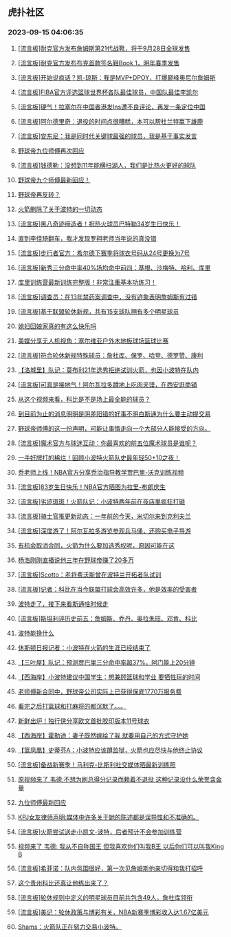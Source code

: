 ## 虎扑社区 
### 2023-09-15 04:06:35

1. [[流言板]耐克官方发布詹姆斯第21代战靴，将于9月28日全球发售](https://bbs.hupu.com/62105934.html)

2. [[流言板]耐克官方发布布克首款签名鞋Book 1，明年春季发售](https://bbs.hupu.com/62105861.html)

3. [[流言板]开始说疯话？凯-琼斯：我是MVP+DPOY，打爆巅峰奥尼尔詹姆斯](https://bbs.hupu.com/62106300.html)

4. [[流言板]FIBA官方评选篮球世界杯各队最佳球员，中国队最佳李凯尔](https://bbs.hupu.com/62106726.html)

5. [[流言板]硬气！拉塞尔在中国香港发Ins遭不良评论，再发一条定位中国](https://bbs.hupu.com/62103307.html)

6. [[流言板]阿尔德里奇：退役的时间点很糟糕，本可以帮杜兰特赢下雄鹿](https://bbs.hupu.com/62104936.html)

7. [[流言板]安东尼：我是同时代关键球最强的球员，我是基于事实发言](https://bbs.hupu.com/62106162.html)

8. [野球帝九位师傅再次回应](https://bbs.hupu.com/62103144.html)

9. [[流言板]钱德勒：没想到11年能横扫湖人，我们是比热火更好的球队](https://bbs.hupu.com/62104721.html)

10. [野球帝九个师傅最新回应！](https://bbs.hupu.com/62103387.html)

11. [野球帝再反转？](https://bbs.hupu.com/62103164.html)

12. [火箭删除了关于波特的一切动态](https://bbs.hupu.com/62103372.html)

13. [[流言板]黑八奇迹缔造者！祝热火球员巴特勒34岁生日快乐！](https://bbs.hupu.com/62104597.html)

14. [直到李佳琦翻车，我才发现罗翔老师当年说的真没错](https://bbs.hupu.com/62102006.html)

15. [[流言板]步行者官方：希尔德下赛季将球衣号码从24号更换为7号](https://bbs.hupu.com/62106618.html)

16. [[流言板]新秀三分命中率40%场均命中前四：基根、沙梅特、哈利、库里](https://bbs.hupu.com/62106556.html)

17. [库里训练营最新训练完整版！非常注重基本功练习！](https://bbs.hupu.com/62101574.html)

18. [[流言板]调查员：在13年禁药案调查中，没有迹象表明詹姆斯有过错](https://bbs.hupu.com/62102956.html)

19. [[流言板]基于联盟轮休新规，共有15支球队拥有多个明星球员](https://bbs.hupu.com/62101315.html)

20. [媳妇回娘家真的有这么快乐吗](https://bbs.hupu.com/62100589.html)

21. [美媒分享无人机视角：塞尔维亚户外木地板球场篮球比赛](https://bbs.hupu.com/62106436.html)

22. [[流言板]符合轮休新规特殊球员：詹杜库、保罗、哈登、德罗赞、康利](https://bbs.hupu.com/62100516.html)

23. [【洛城里】队记：莫布利21年选秀拒绝试训火箭，也因小波特在队内](https://bbs.hupu.com/62103600.html)

24. [[流言板]可真是接地气！阿尔瓦拉多蹲地上吃肉夹馍，在西安逛商铺](https://bbs.hupu.com/62104231.html)

25. [从这个视频来看，科比是不是场上最全能的球员？](https://bbs.hupu.com/62100615.html)

26. [到目前为止的消息明明是阴差阳错的好事不明白斯通为什么要主动提交易](https://bbs.hupu.com/62105586.html)

27. [野球帝师傅的这一份声明，可能让事情走向一个大部分人能接受的方向。](https://bbs.hupu.com/62107049.html)

28. [[流言板]魔术官方与球迷互动：你最喜欢的前五位魔术球员是谁呢？](https://bbs.hupu.com/62106673.html)

29. [一手好牌打的稀烂！回顾小波特火箭队史最年轻50+10之夜！](https://bbs.hupu.com/62104498.html)

30. [乔老师上线！NBA官方分享乔治指导教学贾巴里-沃克训练视频](https://bbs.hupu.com/62101502.html)

31. [[流言板]83岁生日快乐！NBA官方晒图为拉里-布朗庆生](https://bbs.hupu.com/62106467.html)

32. [[流言板]劣迹斑斑！火箭队记：小波特两年前在夜店里疯狂打砸](https://bbs.hupu.com/62101263.html)

33. [[流言板]骑士官推更新动态：一年前的今天，米切尔来到克利夫兰](https://bbs.hupu.com/62106341.html)

34. [[流言板]深度游了！阿尔瓦拉多游览参观兵马俑，还购买电子导游](https://bbs.hupu.com/62103484.html)

35. [有机会取消合同，火箭为什么要加选秀权呢，原因可能在这](https://bbs.hupu.com/62105785.html)

36. [杨浩刚刚直播说他三年在野球帝赚了20多万](https://bbs.hupu.com/62105938.html)

37. [[流言板]Scotto：老将费沃斯曾在波特兰开拓者队试训](https://bbs.hupu.com/62104817.html)

38. [[流言板]记者：科比在当今联盟打球会高效许多，他是效率的受害者](https://bbs.hupu.com/62100629.html)

39. [波特走了，接下来看斯通啥时候走](https://bbs.hupu.com/62104507.html)

40. [[流言板]斯坦利评历史前五：詹姆斯、乔丹、奥拉朱旺、邓肯、科比](https://bbs.hupu.com/62101072.html)

41. [波特能换什么](https://bbs.hupu.com/62105910.html)

42. [休斯顿日报记者：小波特在火箭的生涯已经结束了](https://bbs.hupu.com/62098514.html)

43. [【三叶屋】队记：预测贾巴里三分命中率超37%，阿门能上20分钟](https://bbs.hupu.com/62102594.html)

44. [【西海岸】小波特建议中国学生：想兼顾篮球和学业 要牺牲玩的时间](https://bbs.hupu.com/62102394.html)

45. [老师傅新合同中，野球帝公司实际上已获得保底1770万服务费](https://bbs.hupu.com/62105441.html)

46. [看完之后打篮球和打麻将的都沉默了。。。](https://bbs.hupu.com/62105695.html)

47. [新鲜出炉！独行侠分享欧文首批胶印版本11号球衣](https://bbs.hupu.com/62102924.html)

48. [【西海岸】霍勒迪：妻子既然嫁给了我 就要用自己的方式守护她](https://bbs.hupu.com/62103620.html)

49. [【篮凤凰】史蒂芬A：小波特应该蹲监狱，火箭也应尽快与他终止协议](https://bbs.hupu.com/62102264.html)

50. [[流言板]备战新赛季！马利克-比斯利社交媒体晒最新训练照](https://bbs.hupu.com/62104801.html)

51. [原视频来了  韦德:不想为刷总得分记录而赖着不退役  这种记录没什么荣誉含金量](https://bbs.hupu.com/62098624.html)

52. [九位师傅最新回应](https://bbs.hupu.com/62103123.html)

53. [KPJ女友律师声明:媒体中许多关于她的陈述都是误导性和不准确的。](https://bbs.hupu.com/62102438.html)

54. [[流言板]火箭尝试送走小凯文-波特，后者预计不会参加训练营](https://bbs.hupu.com/62098011.html)

55. [视频来了  韦德: 我从不自称国王  但我喜欢你们叫我B王  以后你们可以叫我King B](https://bbs.hupu.com/62098774.html)

56. [[流言板]希菲诺：队内氛围很好，第一次见詹姆斯他亲切得和我打招呼](https://bbs.hupu.com/62100959.html)

57. [这个贵州科比还真让他练出来了？](https://bbs.hupu.com/62101338.html)

58. [[流言板]轮休规则中定义的明星球员目前共包含49人，詹杜库领衔](https://bbs.hupu.com/62097754.html)

59. [[流言板]美记：轮休政策与博彩有关，NBA新赛季博彩收入达1.67亿美元](https://bbs.hupu.com/62100715.html)

60. [Shams：火箭队正在努力交易小波特。](https://bbs.hupu.com/62097446.html)

